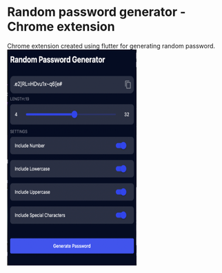 #  Random password generator - Chrome extension

Chrome extension created using flutter for generating random password.
<img src="screenshots/ext.png" alt="screenshot" width="300" height="500"/>
